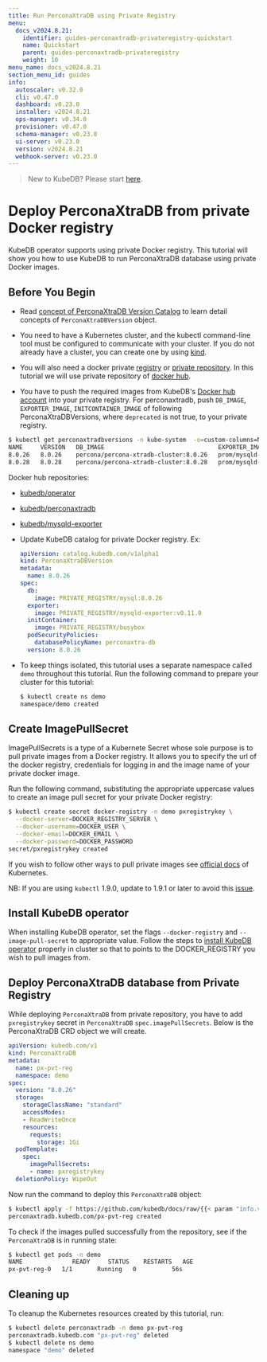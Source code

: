 ```yaml
---
title: Run PerconaXtraDB using Private Registry
menu:
  docs_v2024.8.21:
    identifier: guides-perconaxtradb-privateregistry-quickstart
    name: Quickstart
    parent: guides-perconaxtradb-privateregistry
    weight: 10
menu_name: docs_v2024.8.21
section_menu_id: guides
info:
  autoscaler: v0.32.0
  cli: v0.47.0
  dashboard: v0.23.0
  installer: v2024.8.21
  ops-manager: v0.34.0
  provisioner: v0.47.0
  schema-manager: v0.23.0
  ui-server: v0.23.0
  version: v2024.8.21
  webhook-server: v0.23.0
---
```


> New to KubeDB? Please start [here](/docs/v2024.8.21/README).

# Deploy PerconaXtraDB from private Docker registry

KubeDB operator supports using private Docker registry. This tutorial will show you how to use KubeDB to run PerconaXtraDB database using private Docker images.

## Before You Begin

- Read [concept of PerconaXtraDB Version Catalog](/docs/v2024.8.21/guides/percona-xtradb/concepts/perconaxtradb-version) to learn detail concepts of `PerconaXtraDBVersion` object.

- You need to have a Kubernetes cluster, and the kubectl command-line tool must be configured to communicate with your cluster. If you do not already have a cluster, you can create one by using [kind](https://kind.sigs.k8s.io/docs/user/quick-start/).

- You will also need a docker private [registry](https://docs.docker.com/registry/) or [private repository](https://docs.docker.com/docker-hub/repos/#private-repositories).  In this tutorial we will use private repository of [docker hub](https://hub.docker.com/).

- You have to push the required images from KubeDB's [Docker hub account](https://hub.docker.com/u/kubedb) into your private registry. For perconaxtradb, push `DB_IMAGE`, `EXPORTER_IMAGE`, `INITCONTAINER_IMAGE` of following PerconaXtraDBVersions, where `deprecated` is not true, to your private registry.

```bash
$ kubectl get perconaxtradbversions -n kube-system  -o=custom-columns=NAME:.metadata.name,VERSION:.spec.version,DB_IMAGE:.spec.db.image,EXPORTER_IMAGE:.spec.exporter.image,INITCONTAINER_IMAGE:.spec.initContainer.image,DEPRECATED:.spec.deprecated
NAME     VERSION   DB_IMAGE                                EXPORTER_IMAGE                 INITCONTAINER_IMAGE                DEPRECATED
8.0.26   8.0.26    percona/percona-xtradb-cluster:8.0.26   prom/mysqld-exporter:v0.13.0   kubedb/percona-xtradb-init:0.2.0   <none>
8.0.28   8.0.28    percona/percona-xtradb-cluster:8.0.28   prom/mysqld-exporter:v0.13.0   kubedb/percona-xtradb-init:0.2.0   <none>
```

Docker hub repositories:

- [kubedb/operator](https://hub.docker.com/r/kubedb/operator)
- [kubedb/perconaxtradb](https://hub.docker.com/r/percona/percona-xtradb-cluster)
- [kubedb/mysqld-exporter](https://hub.docker.com/r/kubedb/mysqld-exporter)

- Update KubeDB catalog for private Docker registry. Ex:

  ```yaml
  apiVersion: catalog.kubedb.com/v1alpha1
  kind: PerconaXtraDBVersion
  metadata:
    name: 8.0.26
  spec:
    db:
      image: PRIVATE_REGISTRY/mysql:8.0.26
    exporter:
      image: PRIVATE_REGISTRY/mysqld-exporter:v0.11.0
    initContainer:
      image: PRIVATE_REGISTRY/busybox
    podSecurityPolicies:
      databasePolicyName: perconaxtra-db
    version: 8.0.26
  ```

- To keep things isolated, this tutorial uses a separate namespace called `demo` throughout this tutorial. Run the following command to prepare your cluster for this tutorial:

  ```bash
  $ kubectl create ns demo
  namespace/demo created
   ```

## Create ImagePullSecret

ImagePullSecrets is a type of a Kubernete Secret whose sole purpose is to pull private images from a Docker registry. It allows you to specify the url of the docker registry, credentials for logging in and the image name of your private docker image.

Run the following command, substituting the appropriate uppercase values to create an image pull secret for your private Docker registry:

```bash
$ kubectl create secret docker-registry -n demo pxregistrykey \
  --docker-server=DOCKER_REGISTRY_SERVER \
  --docker-username=DOCKER_USER \
  --docker-email=DOCKER_EMAIL \
  --docker-password=DOCKER_PASSWORD
secret/pxregistrykey created
```

If you wish to follow other ways to pull private images see [official docs](https://kubernetes.io/docs/concepts/containers/images/) of Kubernetes.

NB: If you are using `kubectl` 1.9.0, update to 1.9.1 or later to avoid this [issue](https://github.com/kubernetes/kubernetes/issues/57427).

## Install KubeDB operator

When installing KubeDB operator, set the flags `--docker-registry` and `--image-pull-secret` to appropriate value. Follow the steps to [install KubeDB operator](/docs/v2024.8.21/setup/README) properly in cluster so that to points to the DOCKER_REGISTRY you wish to pull images from.

## Deploy PerconaXtraDB database from Private Registry

While deploying `PerconaXtraDB` from private repository, you have to add `pxregistrykey` secret in `PerconaXtraDB` `spec.imagePullSecrets`.
Below is the PerconaXtraDB CRD object we will create.

```yaml
apiVersion: kubedb.com/v1
kind: PerconaXtraDB
metadata:
  name: px-pvt-reg
  namespace: demo
spec:
  version: "8.0.26"
  storage:
    storageClassName: "standard"
    accessModes:
    - ReadWriteOnce
    resources:
      requests:
        storage: 1Gi
  podTemplate:
    spec:
      imagePullSecrets:
      - name: pxregistrykey
  deletionPolicy: WipeOut
```

Now run the command to deploy this `PerconaXtraDB` object:

```bash
$ kubectl apply -f https://github.com/kubedb/docs/raw/{{< param "info.version" >}}/docs/guides/percona-xtradb/private-registry/quickstart/examples/demo.yaml
perconaxtradb.kubedb.com/px-pvt-reg created
```

To check if the images pulled successfully from the repository, see if the `PerconaXtraDB` is in running state:

```bash
$ kubectl get pods -n demo
NAME              READY     STATUS    RESTARTS   AGE
px-pvt-reg-0   1/1       Running   0          56s
```

## Cleaning up

To cleanup the Kubernetes resources created by this tutorial, run:

```bash
$ kubectl delete perconaxtradb -n demo px-pvt-reg
perconaxtradb.kubedb.com "px-pvt-reg" deleted
$ kubectl delete ns demo
namespace "demo" deleted
```
